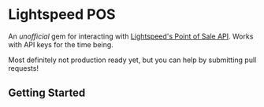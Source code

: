 # Lightspeed POS

An _unofficial_ gem for interacting with [Lightspeed's Point of Sale API](http://www.lightspeedpos.com/retail/help/developers/api/basics/). Works with API keys for the time being.

Most definitely not production ready yet, but you can help by submitting pull requests!

## Getting Started
